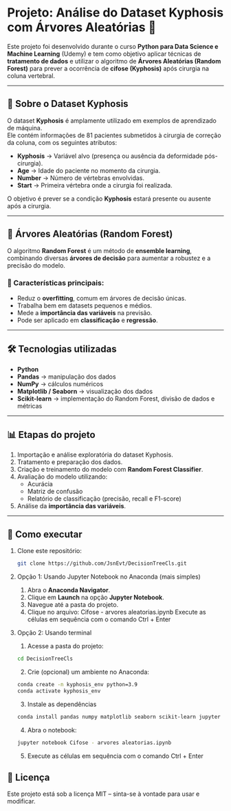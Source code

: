 # Projeto: Análise do Dataset Kyphosis com Árvores Aleatórias 🌳

Este projeto foi desenvolvido durante o curso **Python para Data Science e Machine Learning** (Udemy) e tem como objetivo aplicar técnicas de **tratamento de dados** e utilizar o algoritmo de **Árvores Aleatórias (Random Forest)** para prever a ocorrência de **cifose (Kyphosis)** após cirurgia na coluna vertebral.

---

## 📌 Sobre o Dataset Kyphosis
O dataset **Kyphosis** é amplamente utilizado em exemplos de aprendizado de máquina.  
Ele contém informações de 81 pacientes submetidos à cirurgia de correção da coluna, com os seguintes atributos:

- **Kyphosis** → Variável alvo (presença ou ausência da deformidade pós-cirurgia).  
- **Age** → Idade do paciente no momento da cirurgia.  
- **Number** → Número de vértebras envolvidas.  
- **Start** → Primeira vértebra onde a cirurgia foi realizada.

O objetivo é prever se a condição **Kyphosis** estará presente ou ausente após a cirurgia.

---

## 🌳 Árvores Aleatórias (Random Forest)
O algoritmo **Random Forest** é um método de **ensemble learning**, combinando diversas **árvores de decisão** para aumentar a robustez e a precisão do modelo.

### 🔑 Características principais:
- Reduz o **overfitting**, comum em árvores de decisão únicas.
- Trabalha bem em datasets pequenos e médios.
- Mede a **importância das variáveis** na previsão.
- Pode ser aplicado em **classificação** e **regressão**.

---

## 🛠️ Tecnologias utilizadas
- **Python**
- **Pandas** → manipulação dos dados  
- **NumPy** → cálculos numéricos  
- **Matplotlib / Seaborn** → visualização dos dados  
- **Scikit-learn** → implementação do Random Forest, divisão de dados e métricas  

---

## 📊 Etapas do projeto
1. Importação e análise exploratória do dataset Kyphosis.  
2. Tratamento e preparação dos dados.  
3. Criação e treinamento do modelo com **Random Forest Classifier**.  
4. Avaliação do modelo utilizando:
   - Acurácia  
   - Matriz de confusão  
   - Relatório de classificação (precisão, recall e F1-score)  
5. Análise da **importância das variáveis**.  

---

## 🚀 Como executar
1. Clone este repositório:
   ```bash
   git clone https://github.com/JsnEvt/DecisionTreeCls.git

2. Opção 1: Usando Jupyter Notebook no Anaconda (mais simples)
      1. Abra o **Anaconda Navigator**.  
      2. Clique em **Launch** na opção **Jupyter Notebook**.  
      3. Navegue até a pasta do projeto.  
      4. Clique no arquivo:
         Cifose - arvores aleatorias.ipynb
         Execute as células em sequência com o comando Ctrl + Enter

3. Opção 2: Usando terminal
      1. Acesse a pasta do projeto:
      ```bash
      cd DecisionTreeCls
      ```
      2. Crie (opcional) um ambiente no Anaconda:
      ```bash
      conda create -n kyphosis_env python=3.9
      conda activate kyphosis_env
      ```
      3. Instale as dependências
      ```bash
      conda install pandas numpy matplotlib seaborn scikit-learn jupyter
      ```
      4. Abra o notebook:
      ```bash
      jupyter notebook Cifose - arvores aleatorias.ipynb
      ```
      5. Execute as células em sequência com o comando Ctrl + Enter
      
## 📖 Licença
Este projeto está sob a licença MIT – sinta-se à vontade para usar e modificar.
